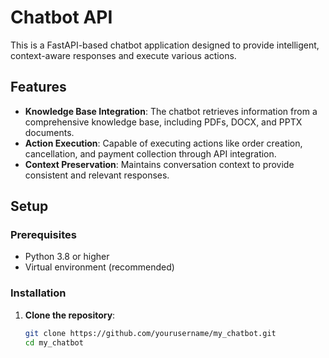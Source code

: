 # Chatbot API

This is a FastAPI-based chatbot application designed to provide intelligent, context-aware responses and execute various actions.

## Features

- **Knowledge Base Integration**: The chatbot retrieves information from a comprehensive knowledge base, including PDFs, DOCX, and PPTX documents.
- **Action Execution**: Capable of executing actions like order creation, cancellation, and payment collection through API integration.
- **Context Preservation**: Maintains conversation context to provide consistent and relevant responses.

## Setup

### Prerequisites

- Python 3.8 or higher
- Virtual environment (recommended)

### Installation

1. **Clone the repository**:

   ```bash
   git clone https://github.com/yourusername/my_chatbot.git
   cd my_chatbot
